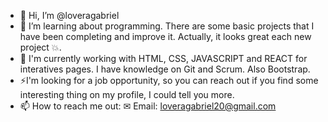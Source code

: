 - 👋 Hi, I’m @loveragabriel
- 👀 I’m learning about programming. There are some basic projects that I have been completing and improve it. Actually, it looks great each new project 💥.
- 🌱 I'm currently working with HTML, CSS, JAVASCRIPT and REACT for interatives pages. I have knowledge on Git and Scrum. Also Bootstrap.
- ⚡I'm looking for a job opportunity, so you can reach out if you find some interesting thing on my profile, I could tell you more.
- 📫 How to reach me out: 
    ✉ Email: loveragabriel20@gmail.com


